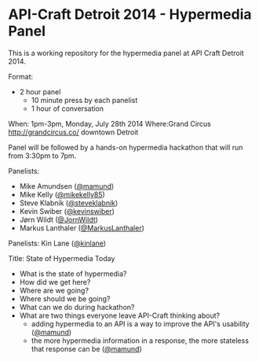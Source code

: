 API-Craft Detroit 2014 - Hypermedia Panel
=======================================

This is a working repository for the hypermedia panel at API Craft Detroit 2014.

Format: 

* 2 hour panel
  * 10 minute press by each panelist
  * 1 hour of conversation

When: 1pm-3pm, Monday, July 28th 2014
Where:Grand Circus http://grandcircus.co/ downtown Detroit

Panel will be followed by a hands-on hypermedia hackathon that will run from 3:30pm to 7pm. 

Panelists:

* Mike Amundsen ([@mamund](https://twitter.com/mamund))
* Mike Kelly ([@mikekelly85](https://twitter.com/mikekelly85))
* Steve Klabnik ([@steveklabnik](https://twitter.com/steveklabnik))
* Kevin Swiber ([@kevinswiber](https://twitter.com/kevinswiber))
* Jørn Wildt ([@JornWildt](https://twitter.com/JornWildt))
* Markus Lanthaler ([@MarkusLanthaler](https://twitter.com/MarkusLanthaler))

Panelists: Kin Lane ([@kinlane](https://twitter.com/kinlane))

Title: State of Hypermedia Today

* What is the state of hypermedia?
* How did we get here?
* Where are we going?
* Where should we be going?
* What can we do during hackathon?
* What are two things everyone leave API-Craft thinking about?
  * adding hypermedia to an API is a way to improve the API's usability ([@mamund](https://twitter.com/mamund))
  * the more hypermedia information in a response, the more stateless that response can be ([@mamund](https://twitter.com/mamund))

